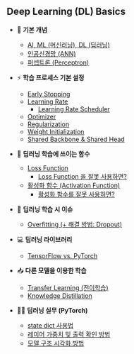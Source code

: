 
## Deep Learning (DL) Basics

* 🌱 **기본 개념**
  * [AI, ML (머신러닝), DL (딥러닝)](딥러닝_기초_AI_ML_DL.md)
  * [인공신경망 (ANN)](딥러닝_기초_인공신경망.md)
  * [퍼셉트론 (Perceptron)](딥러닝_기초_퍼셉트론.md)

* ⚡ **학습 프로세스 기본 설정**
  * [Early Stopping](딥러닝_기초_Early_Stopping.md)
  * [Learning Rate](딥러닝_기초_Learning_Rate.md)
    * [Learning Rate Scheduler](딥러닝_기초_Learning_Rate_Scheduler.md)
  * [Optimizer](딥러닝_기초_Optimizer.md)
  * [Regularization](딥러닝_기초_Regularization.md)
  * [Weight Initialization](딥러닝_기초_Weight_initialization.md)
  * [Shared Backbone & Shared Head](딥러닝_기초_Shared_Backbone_Head.md)

* 🔮 **딥러닝 학습에 쓰이는 함수**
  * [Loss Function](딥러닝_기초_Loss_function.md)
    * [Loss Function 을 잘못 사용하면?](딥러닝_기초_Loss_Function_Misuse.md)
  * [활성화 함수 (Activation Function)](딥러닝_기초_활성화_함수.md)
    * [활성화 함수를 잘못 사용하면?](딥러닝_기초_활성화_함수_Misuse.md)

* 🚨 **딥러닝 학습 시 이슈**
  * [Overfitting (+ 해결 방법: Dropout)](딥러닝_기초_Overfitting_Dropout.md)

* 💻 **딥러닝 라이브러리**
  * [TensorFlow vs. PyTorch](딥러닝_기초_TensorFlow_vs_PyTorch.md)

* 📥 **다른 모델을 이용한 학습**
  * [Transfer Learning (전이학습)](딥러닝_기초_Transfer_Learning.md)
  * [Knowledge Distillation](딥러닝_기초_Knowledge_Distillation.md)

* 👨‍💻 **딥러닝 실무 (PyTorch)**
  * [state dict 사용법](딥러닝_실무_PyTorch_state_dict_사용법.md)
  * [레이어 가중치 및 출력 확인 방법](딥러닝_실무_PyTorch_레이어_가중치_및_출력_확인.md)
  * [모델 구조 시각화 방법](딥러닝_실무_PyTorch_모델_구조_시각화.md)
